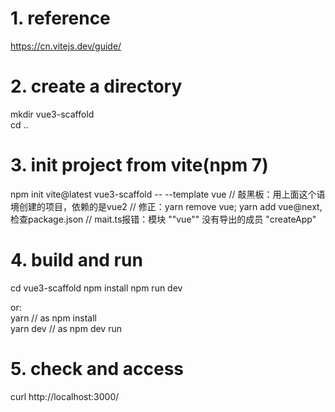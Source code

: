 # 1. reference
https://cn.vitejs.dev/guide/

# 2. create a directory
mkdir vue3-scaffold  
cd ..

# 3. init project from vite(npm 7)
npm init vite@latest vue3-scaffold -- --template vue
// 敲黑板：用上面这个语境创建的项目，依赖的是vue2
// 修正：yarn remove vue; yarn add vue@next, 检查package.json
// mait.ts报错：模块 ""vue"" 没有导出的成员 "createApp"

# 4. build and run
cd vue3-scaffold
npm install
npm run dev

or:  
yarn  // as npm install    
yarn dev // as npm dev run

# 5. check and access
curl http://localhost:3000/